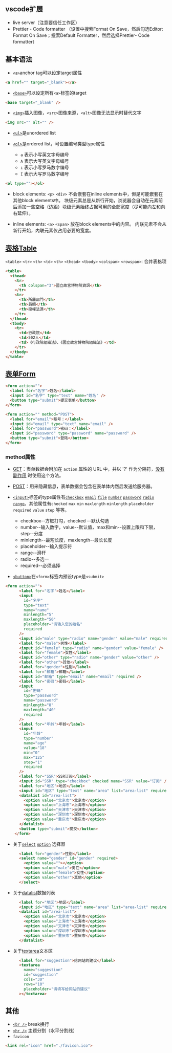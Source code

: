 ## vscode扩展

- live server（注意要信任工作区）
- Prettier - Code formatter （设置中搜索Format On Save，然后勾选Editor: Format On Save；搜索Default Formatter，然后选择Prettier- Code formatter）

## 基本语法

- [`<a>`](https://developer.mozilla.org/zh-CN/docs/Web/HTML/Element/a)anchor tag可以设定target属性
```html
<a href="" target="_blank"></a>
```

- [`<base>`](https://developer.mozilla.org/zh-CN/docs/Web/HTML/Element/base)可以设定所有`<a>`标签的target
```html
<base target="_blank" /> 
```

- [`<img>`](https://developer.mozilla.org/zh-CN/docs/Web/HTML/Element/img)插入图像，`<src>`图像来源，`<alt>`图像无法显示时替代文字
```html
<img src="" alt="" />
```

- [`<ul>`](https://developer.mozilla.org/zh-CN/docs/Web/HTML/Element/ul)是unordered list

- [`<ol>`](https://developer.mozilla.org/zh-CN/docs/Web/HTML/Element/ol)是ordered list，可设置编号类型type属性
	- `a` 表示小写英文字母编号
	- `A` 表示大写英文字母编号
	- `i` 表示小写罗马数字编号
	- `I` 表示大写罗马数字编号
```html
<ol type=""></ol>
```

- block elements: `<p>` `<div>` 
	不会嵌套在inline elements中，但是可能嵌套在其他block elements中。
	块级元素总是从新行开始，浏览器会自动在元素前后添加一些空格（边距）块级元素始终占据可用的全部宽度（尽可能向左和向右延伸）。

- inline elements: `<a>` `<span>`
	放在block elements中的内容。
	内联元素不会从新行开始，内联元素仅占用必要的宽度。

## [表格Table](https://developer.mozilla.org/zh-CN/docs/Web/HTML/Element/table)

`<table>` `<tr>` `<th>` `<td>` `<th>` `<thead>` `<tbody>`
`<colspan>` `<rowspan>`: 合并表格项

```html
<table>
  <thead>
	<tr>
	  <th colspan="3">國立故宮博物院資訊</th>
	</tr>
	<tr>
	  <th>所屬部門</th>
	  <th>員額</th>
	  <th>授權法源</th>
	</tr>
  </thead>
  <tbody>
	<tr>
	  <td>行政院</td>
	  <td>502人</td>
	  <td>《行政院組織法》、《國立故宮博物院組織法》</td>
	</tr>
  </tbody>
</table>
```

## [表单Form](https://developer.mozilla.org/zh-CN/docs/Web/HTML/Element/form)

```html
<form action="">
  <label for="名字">姓名</label>
  <input id="名字" type="text" name="姓名" />
  <button type="submit">提交表单</button>
</form>
```

```html
<form action="" method="POST">
  <label for="email">账号：</label>
  <input id="email" type="text" name="email" />
  <label for="password">密码：</label>
  <input id="password" type="password" name="password" />
  <button type="submit">登陆</button>
</form>
```
### method属性

- [GET](https://developer.mozilla.org/zh-CN/docs/Web/HTTP/Methods/GET)：表单数据会附加在 `action` 属性的 URL 中，并以 '?' 作为分隔符，[没有副作用](https://developer.mozilla.org/zh-CN/docs/Glossary/Idempotent) 时使用这个方法。
- [POST](https://developer.mozilla.org/zh-CN/docs/Web/HTTP/Methods/POST)：用来隐藏信息，表单数据会包含在表单体内然后发送给服务器。

- [`<input>`](https://developer.mozilla.org/zh-CN/docs/Web/HTML/Element/input)标签的type属性有[`checkbox`](https://developer.mozilla.org/zh-CN/docs/Web/HTML/Element/input/checkbox) [`email`](https://developer.mozilla.org/zh-CN/docs/Web/HTML/Element/input/email) [`file`](https://developer.mozilla.org/zh-CN/docs/Web/HTML/Element/input/file) [`number`](https://developer.mozilla.org/zh-CN/docs/Web/HTML/Element/input/number) [`password`](https://developer.mozilla.org/zh-CN/docs/Web/HTML/Element/input/password) [`radio`](https://developer.mozilla.org/zh-CN/docs/Web/HTML/Element/input/radio) [`range`](https://developer.mozilla.org/zh-CN/docs/Web/HTML/Element/input/range)。其他属性有`checked` `max` `min` `maxlength` `minlength` `placeholder` `required` `value` `step` 等等。
	- checkbox--方框打勾，checked --默认勾选
	- number--输入数字，value--默认值，max和min--设置上限和下限，step--分度
	- minlength--最短长度，maxlength--最长长度
	- placeholder--输入提示符
	- range--滑杆
	- radio--多选一
	- required--必须选择
- [`<button>`](https://developer.mozilla.org/zh-CN/docs/Web/HTML/Element/button)在`<form>`标签内预设type是`<submit>`

```html
<form action="">
      <label for="名字">姓名</label>
      <input
        id="名字"
        type="text"
        name="name"
        minlength="5"
        maxlength="50"
        placeholder="请输入您的姓名"
        required
      />
      <input id="male" type="radio" name="gender" value="male" required />
      <label for="male">男性</label>
      <input id="female" type="radio" name="gender" value="female" />
      <label for="female">女性</label>
      <input id="other" type="radio" name="gender" value="other" />
      <label for="other">其他</label>  
      <label for="gender">性别</label>
      <label for="邮箱">邮箱</label>
      <input id="邮箱" type="email" name="email" required />
      <label for="密码">密码</label>
      <input
        id="密码"
        type="password"
        name="password"
        minlength="8"
        maxlength="40"
        required
      />
      <label for="年龄">年龄</label>
      <input
        id="年龄"
        type="number"
        name="age"
        value="18"
        min="0"
        max="125"
        step="1"
        required
      />
      <label for="SSR">SSR订阅</label>
      <input id="SSR" type="checkbox" checked name="SSR" value="订阅" />
      <label for="地区">地区</label>
      <input id="地区" type="text" name="area" list="area-list" required />
      <datalist id="area-list">
        <option value="北京市">北京市</option>
        <option value="上海市">上海市</option>
        <option value="天津市">天津市</option>
        <option value="深圳市">深圳市</option>
        <option value="重庆市">重庆市</option>
      </datalist>
      <button type="submit">提交</button>
    </form>
```

- 关于[`select`](https://developer.mozilla.org/zh-CN/docs/Web/HTML/Element/select) [`option`](https://developer.mozilla.org/zh-CN/docs/Web/HTML/Element/option) 选择器
```html
      <label for="gender">性别</label>
      <select name="gender" id="gender" required>
        <option value=""></option>
        <option value="male">男性</option>
        <option value="female">女性</option>
        <option value="other">其他</option>
      </select>
```

- 关于[datalist](https://developer.mozilla.org/zh-CN/docs/Web/HTML/Element/datalist)数据列表
```html
      <label for="地区">地区</label>
      <input id="地区" type="text" name="area" list="area-list" required />
      <datalist id="area-list">
        <option value="北京市">北京市</option>
        <option value="上海市">上海市</option>
        <option value="天津市">天津市</option>
        <option value="深圳市">深圳市</option>
        <option value="重庆市">重庆市</option>
      </datalist>
```

- 关于[textarea](https://developer.mozilla.org/zh-CN/docs/Web/HTML/Element/textarea)文本区
```html
      <label for="suggestion">给网站的建议</label>
      <textarea
        name="suggestion"
        id="suggestion"
        cols="30"
        rows="10"
        placeholder="请填写给网站的建议"
      ></textarea>
```

## 其他

- [`<br />`](https://developer.mozilla.org/zh-CN/docs/Web/HTML/Element/br) break换行
- [`<hr />`](https://developer.mozilla.org/zh-CN/docs/Web/HTML/Element/hr) 主题分割（水平分割线）
- `favicon` 
```html
<link rel="icon" href="./favicon.ico">
```

